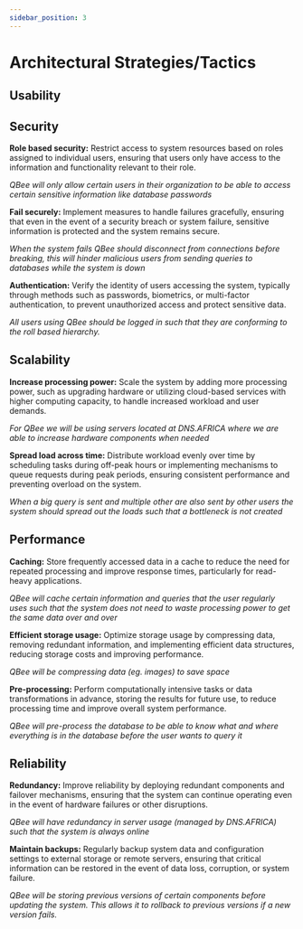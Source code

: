 ```yaml
---
sidebar_position: 3
---
```


# Architectural Strategies/Tactics

## Usability


## Security

**Role based security:** Restrict access to system resources based on roles assigned to individual users, ensuring that users only have access to the information and functionality relevant to their role.

_QBee will only allow certain users in their organization to be able to access certain sensitive information like database passwords_

**Fail securely:** Implement measures to handle failures gracefully, ensuring that even in the event of a security breach or system failure, sensitive information is protected and the system remains secure.

_When the system fails QBee should disconnect from connections before breaking, this will hinder malicious users from sending queries to databases while the system is down_

**Authentication:** Verify the identity of users accessing the system, typically through methods such as passwords, biometrics, or multi-factor authentication, to prevent unauthorized access and protect sensitive data.

_All users using QBee should be logged in such that they are conforming to the roll based hierarchy._

## Scalability

**Increase processing power:** Scale the system by adding more processing power, such as upgrading hardware or utilizing cloud-based services with higher computing capacity, to handle increased workload and user demands.

_For QBee we will be using servers located at DNS.AFRICA where we are able to increase hardware components when needed_

**Spread load across time:** Distribute workload evenly over time by scheduling tasks during off-peak hours or implementing mechanisms to queue requests during peak periods, ensuring consistent performance and preventing overload on the system.

_When a big query is sent and multiple other are also sent by other users the system should spread out the loads such that a bottleneck is not created_

## Performance

**Caching:** Store frequently accessed data in a cache to reduce the need for repeated processing and improve response times, particularly for read-heavy applications.

_QBee will cache certain information and queries that the user regularly uses such that the system does not need to waste processing power to get the same data over and over_

**Efficient storage usage:** Optimize storage usage by compressing data, removing redundant information, and implementing efficient data structures, reducing storage costs and improving performance.

_QBee will be compressing data (eg. images) to save space_

**Pre-processing:** Perform computationally intensive tasks or data transformations in advance, storing the results for future use, to reduce processing time and improve overall system performance.

_QBee will pre-process the database to be able to know what and where everything is in the database before the user wants to query it_

## Reliability

**Redundancy:** Improve reliability by deploying redundant components and failover mechanisms, ensuring that the system can continue operating even in the event of hardware failures or other disruptions.

_QBee will have redundancy in server usage (managed by DNS.AFRICA) such that the system is always online_

**Maintain backups:** Regularly backup system data and configuration settings to external storage or remote servers, ensuring that critical information can be restored in the event of data loss, corruption, or system failure.

_QBee will be storing previous versions of certain components before updating the system. This allows it to rollback to previous versions if a new version fails._